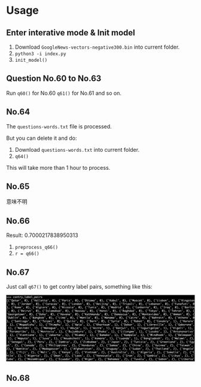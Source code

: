 # Usage 

## Enter interative mode & Init model 

1. Download `GoogleNews-vectors-negative300.bin` into current folder.
2. `python3 -i index.py`
3. `init_model()`

## Question No.60 to No.63

Run `q60()` for No.60 `q61()` for No.61 and so on.

## No.64

The `questions-words.txt` file is processed. 

But you can delete it and do:

1. Download `questions-words.txt` into current folder.
2. `q64()`

This will take more than 1 hour to process.


## No.65

意味不明


## No.66

Result: 0.7000217838950313

1. `preprocess_q66()`
2. `r = q66()`

## No.67

Just call `q67()` to get contry label pairs, something like this:

![](q67.png)

## No.68





